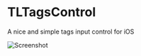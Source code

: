 # TLTagsControl
A nice and simple tags input control for iOS


![Screenshot](https://psv4.vk.me/c610927/u17680214/docs/03fb66d56cfa/iOS_Simulator_Screen_Shot_11_fevr_2015_g__2_1.png?extra=E5ezLX-8c7yWljmrO4i6LWNtvDoF8hgYlspkp8-JRWoKOgSnazuQvXzWONCxNCHHIRz1lG7qkcbo5OE03s0Ax4WHKMQSbYA)
